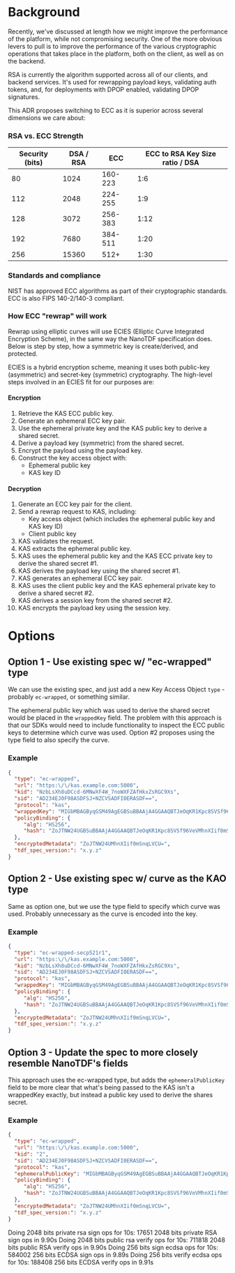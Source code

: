 # Background

Recently, we've discussed at length how we might improve the performance of the platform, while not compromising security. One of the more obvious levers to pull is to improve the performance of the various cryptographic operations that takes place in the platform, both on the client, as well as on the backend. 

RSA is currently the algorithm supported across all of our clients, and backend services. It's used for rewrapping payload keys, validating auth tokens, and, for deployments with DPOP enabled, validating DPOP signatures.

This ADR proposes switching to ECC as it is superior across several dimensions we care about:

### RSA vs. ECC Strength

Security (bits) | DSA / RSA | ECC | ECC to RSA Key Size ratio / DSA 
-- | -- | -- | -- 
80 | 1024 | 160-223 | 1:6 | 
112 | 2048 | 224-255 | 1:9 | 
128 | 3072 | 256-383 | 1:12 | 
192 | 7680 | 384-511 | 1:20 |  
256 | 15360 | 512+ | 1:30

### Standards and compliance
NIST has approved ECC algorithms as part of their cryptographic standards. 
ECC is also FIPS 140-2/140-3 compliant. 


### How ECC "rewrap" will work

Rewrap using elliptic curves will use ECIES (Elliptic Curve Integrated Encryption Scheme), in the
same way the NanoTDF specification does. Below is step by step, how a symmetric key is create/derived,
and protected.


ECIES is a hybrid encryption scheme, meaning it uses both public-key (asymmetric) 
and secret-key (symmetric) cryptography. The high-level steps involved in an ECIES fit for our purposes
are:

#### Encryption

1. Retrieve the KAS ECC public key.
2. Generate an ephemeral ECC key pair.
3. Use the ephemeral private key and the KAS public key to derive a shared secret.
4. Derive a payload key (symmetric) from the shared secret.
5. Encrypt the payload using the payload key.
6. Construct the key access object with:
   - Ephemeral public key
   - KAS key ID

#### Decryption

1. Generate an ECC key pair for the client.
2. Send a rewrap request to KAS, including:
   - Key access object (which includes the ephemeral public key and KAS key ID)
   - Client public key
3. KAS validates the request.
4. KAS extracts the ephemeral public key.
5. KAS uses the ephemeral public key and the KAS ECC private key to derive the shared secret #1.
6. KAS derives the payload key using the shared secret #1.
7. KAS generates an ephemeral ECC key pair.
8. KAS uses the client public key and the KAS ephemeral private key to derive a shared secret #2.
9. KAS derives a session key from the shared secret #2.
10. KAS encrypts the payload key using the session key.

# Options

## Option 1 - Use existing spec w/ "ec-wrapped" type

We can use the existing spec, and just add a new Key Access Object
`type` - probably `ec-wrapped`, or something similar.

The ephemeral public key which was used to derive the shared secret would 
be placed in the `wrappedKey` field. The problem with this approach is that our SDKs would need to
include functionality to inspect the ECC public keys to determine which curve was used. Option #2 proposes
using the type field to also specify the curve.

### Example

```json
{
  "type": "ec-wrapped",
  "url": "https:\/\/kas.example.com:5000",
  "kid": "NzbLsXh8uDCcd-6MNwXF4W_7noWXFZAfHkxZsRGC9Xs",
  "sid": "AD234EJ0F98ASDFSJ+NZCVSADFI0ERASDF==",
  "protocol": "kas",
  "wrappedKey": "MIGbMBAGByqGSM49AgEGBSuBBAAjA4GGAAQBTJeOqKR1Kpc8SVSf96VeVOISm3OOWqXFBLb14W3R1basXn5QpSe2+AtfZ/xru5AworbY2KaxAzD7nXLsJwLNgsbAKIsz75wOzDrDtjw4wkpEdH1492WKgOPVSzYTrbsjTtHrnLN4Yd1jvBXv+EFMsMEU+wEws=",
  "policyBinding": {
     "alg": "HS256",
     "hash": "ZoJTNW24UGBSuBBAAjA4GGAAQBTJeOqKR1Kpc8SVSf96VeVMhnXIif0mSnqLVCU="
  },
  "encryptedMetadata": "ZoJTNW24UMhnXIif0mSnqLVCU=",
  "tdf_spec_version:": "x.y.z"
}
```

## Option 2 - Use existing spec w/ curve as the KAO type

Same as option one, but we use the type field to specify which curve was used. Probably 
unnecessary as the curve is encoded into the key.

### Example

```json
{
  "type": "ec-wrapped-secp521r1",
  "url": "https:\/\/kas.example.com:5000",
  "kid": "NzbLsXh8uDCcd-6MNwXF4W_7noWXFZAfHkxZsRGC9Xs",
  "sid": "AD234EJ0F98ASDFSJ+NZCVSADFI0ERASDF==",
  "protocol": "kas",
  "wrappedKey": "MIGbMBAGByqGSM49AgEGBSuBBAAjA4GGAAQBTJeOqKR1Kpc8SVSf96VeVOISm3OOWqXFBLb14W3R1basXn5QpSe2+AtfZ/xru5AworbY2KaxAzD7nXLsJwLNgsbAKIsz75wOzDrDtjw4wkpEdH1492WKgOPVSzYTrbsjTtHrnLN4Yd1jvBXv+EFMsMEU+wEws=",
  "policyBinding": {
     "alg": "HS256",
     "hash": "ZoJTNW24UGBSuBBAAjA4GGAAQBTJeOqKR1Kpc8SVSf96VeVMhnXIif0mSnqLVCU="
  },
  "encryptedMetadata": "ZoJTNW24UMhnXIif0mSnqLVCU=",
  "tdf_spec_version:": "x.y.z"
}
```

## Option 3 - Update the spec to more closely resemble NanoTDF's fields

This approach uses the ec-wrapped type, but adds the `ephemeralPublicKey` field to be more clear that
what's being passed to the KAS isn't a wrappedKey exactly, but instead a public key used to derive
the shares secret.

### Example

```json
{
  "type": "ec-wrapped",
  "url": "https:\/\/kas.example.com:5000",
  "kid": "2",
  "sid": "AD234EJ0F98ASDFSJ+NZCVSADFI0ERASDF==",
  "protocol": "kas",
  "ephemeralPublicKey": "MIGbMBAGByqGSM49AgEGBSuBBAAjA4GGAAQBTJeOqKR1Kpc8SVSf96VeVOISm3OOWqXFBLb14W3R1basXn5QpSe2+AtfZ/xru5AworbY2KaxAzD7nXLsJwLNgsbAKIsz75wOzDrDtjw4wkpEdH1492WKgOPVSzYTrbsjTtHrnLN4Yd1jvBXv+EFMsMEU+wEws=",
  "policyBinding": {
     "alg": "HS256",
     "hash": "ZoJTNW24UGBSuBBAAjA4GGAAQBTJeOqKR1Kpc8SVSf96VeVMhnXIif0mSnqLVCU="
  },
  "encryptedMetadata": "ZoJTNW24UMhnXIif0mSnqLVCU=",
  "tdf_spec_version:": "x.y.z"
}
```

Doing 2048 bits private rsa sign ops for 10s: 17651 2048 bits private RSA sign ops in 9.90s
Doing 2048 bits public rsa verify ops for 10s: 711818 2048 bits public RSA verify ops in 9.90s
Doing 256 bits sign ecdsa ops for 10s: 584002 256 bits ECDSA sign ops in 9.89s
Doing 256 bits verify ecdsa ops for 10s: 188408 256 bits ECDSA verify ops in 9.91s
    




